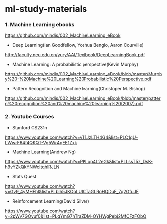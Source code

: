 # ml-study-materials

### 1. Machine Learning ebooks

https://github.com/mindis/002_MachineLearning_eBook

- Deep Learning(Ian Goodfellow, Yoshua Bengio, Aaron Courville)

http://faculty.neu.edu.cn/yury/AAI/Textbook/DeepLearningBook.pdf

- Machine Learning: A probabilistic perspective(Kevin Murphy)

https://github.com/mindis/002_MachineLearning_eBook/blob/master/Murphy%20-%20Machine%20Learning%20Probabilistic%20Perspective.pdf

- Pattern Recognition and Machine learning(Christoper M. Bishop)

https://github.com/mindis/002_MachineLearning_eBook/blob/master/pattern%20recognition%20and%20machine%20learning%20(2007).pdf

### 2. Youtube Courses

- Stanford CS231n

https://www.youtube.com/watch?v=vT1JzLTH4G4&list=PLC1qU-LWwrF64f4QKQT-Vg5Wr4qEE1Zxk

- Machine Learning(Andrew Ng)

https://www.youtube.com/watch?v=PPLop4L2eGk&list=PLLssT5z_DsK-h9vYZkQkYNWcItqhlRJLN

- Stats Quest

https://www.youtube.com/watch?v=Gv9_4yMHFhI&list=PLblh5JKOoLUICTaGLRoHQDuF_7q2GfuJF

- Reinforcement Learning(David Silver)

https://www.youtube.com/watch?v=2pWv7GOvuf0&list=PLqYmG7hTraZDM-OYHWgPebj2MfCFzFObQ


